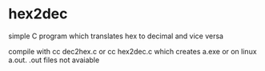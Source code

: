 # hex2dec
simple C program which translates hex to decimal and vice versa 

  compile with cc dec2hex.c or cc hex2dec.c which creates a.exe or on linux a.out. .out files not avaiable